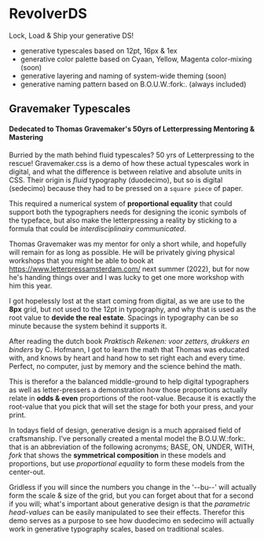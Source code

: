 # RevolverDS
Lock, Load &amp; Ship your generative DS!

  - generative typescales based on 12pt, 16px & 1ex
  - generative color palette based on Cyaan, Yellow, Magenta color-mixing (soon)
  - generative layering and naming of system-wide theming (soon)
  - generative naming pattern based on B.O.U.W.:fork:. (always included)

## Gravemaker Typescales
#### Dedecated to Thomas Gravemaker's 50yrs of Letterpressing Mentoring & Mastering

Burried by the math behind fluid typescales? 50 yrs of Letterpressing to the rescue! 
Gravemaker.css is a demo of how these actual typescales work in digital, and what the difference is between relative and absolute units in CSS. Their origin is _fluid_ typography (duodecimo), but so is digital (sedecimo) because they had to be pressed on a `square piece` of paper. 

This required a numerical system of **proportional equality** that could support both the typographers needs for designing the iconic symbols of the typeface, but also make the letterpressing a reality by sticking to a formula that could be _interdisciplinairy communicated_. 

Thomas Gravemaker was my mentor for only a short while, and hopefully will remain for as long as possible. He will be privately giving physical workshops that you might be able to book at https://www.letterpressamsterdam.com/ next summer (2022), but for now he's handing things over and I was lucky to get one more workshop with him this year.

I got hopelessly lost at the start coming from digital, as we are use to the **8px** grid, but not used to the 12pt in typography, and why that is used as the root value to **devide the real estate**. Spacings in typography can be so minute because the system behind it supports it. 

After reading the dutch book _Praktisch Rekenen: voor zetters, drukkers en binders_ by C. Hofmann, I got to learn the math that Thomas was educated with, and knows by heart and hand how to set right each and every time. Perfect, no computer, just by memory and the science behind the math.

This is therefor a the balanced middle-ground to help digital typographers as well as letter-pressers a demonstration how those proportions actually relate in **odds & even** proportions of the root-value. Because it is exactly the root-value that you pick that will set the stage for both your press, and your print. 

In todays field of design, generative design is a much appraised field of craftsmanship. I've personally created a mental model the B.O.U.W.:fork:. that is an abbreviation of the following acronyms; BASE, ON, UNDER, WITH, *fork* that shows the **symmetrical composition** in these models and proportions, but use _proportional equality_ to form these models from the center-out. 

Gridless if you will since the numbers you change in the '--bu--' will actually form the scale & size of the grid, but you can forget about that for a second if you will; what's important about generative design is that the _parametric head-values_ can be easily manipulated to see their effects. Therefor this demo serves as a purpose to see how duodecimo en sedecimo will actually work in generative typography scales, based on traditional scales.
